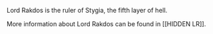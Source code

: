 Lord Rakdos is the ruler of Stygia, the fifth layer of hell.

More information about Lord Rakdos can be found in [[HIDDEN LR]].